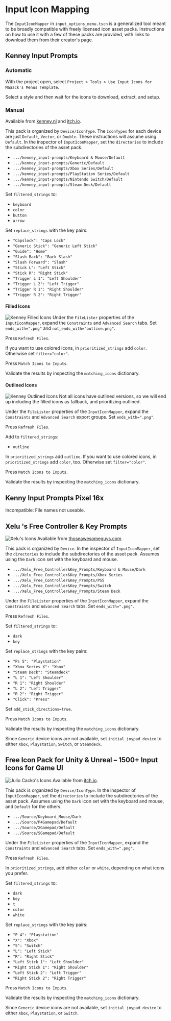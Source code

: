 # Input Icon Mapping

The `InputIconMapper` in `input_options_menu.tscn` is a generalized tool meant to be broadly compatible with freely licensed icon asset packs. Instructions on how to use it with a few of these packs are provided, with links to download them from their creator's page.

## Kenney Input Prompts

### Automatic

With the project open, select `Project > Tools > Use Input Icons for Maaack's Menus Template`.

Select a style and then wait for the icons to download, extract, and setup.

### Manual

Available from [kenney.nl](https://kenney.nl/assets/input-prompts) and [itch.io](https://kenney-assets.itch.io/input-prompts).

This pack is organized by `Device/IconType`. The `IconTypes` for each device are just `Default`, `Vector`, or `Double`. These instructions will assume using `Default`. In the inspector of `InputIconMapper`, set the `directories` to include the subdirectories of the asset pack.  
* `.../kenney_input-prompts/Keyboard & Mouse/Default`  
* `.../kenney_input-prompts/Generic/Default`  
* `.../kenney_input-prompts/Xbox Series/Default`  
* `.../kenney_input-prompts/PlayStation Series/Default`  
* `.../kenney_input-prompts/Nintendo Switch/Default`  
* `.../kenney_input-prompts/Steam Deck/Default`  

Set `filtered_strings` to:
* `keyboard`
* `color`
* `button`
* `arrow`

Set `replace_strings` with the key pairs:  
* `"Capslock": "Caps Lock"`  
* `"Generic Stick": "Generic Left Stick"`  
* `"Guide": "Home"`  
* `"Slash Back": "Back Slash"`  
* `"Slash Forward": "Slash"`  
* `"Stick L": "Left Stick"`  
* `"Stick R": "Right Stick"`  
* `"Trigger L 1": "Left Shoulder"`  
* `"Trigger L 2": "Left Trigger"`  
* `"Trigger R 1": "Right Shoulder"`  
* `"Trigger R 2": "Right Trigger"`  

#### Filled Icons
![Kenney Filled Icons](../media/screenshot-5-kenney-2.png)
Under the `FileLister` properties of the `InputIconMapper`, expand the `Constraints` and `Advanced Search` tabs. Set `ends_with=".png"` and `not_ends_with="outline.png"`.

Press `Refresh Files`.

If you want to use colored icons, in `prioritized_strings` add `color`. Otherwise set `filter="color"`.  

Press `Match Icons to Inputs`.  

Validate the results by inspecting the `matching_icons` dictionary.

#### Outlined Icons
![Kenney Outlined Icons](../media/screenshot-5-kenney-4.png)
Not all icons have outlined versions, so we will end up including the filled icons as fallback, and prioritizing outlined.

Under the `FileLister` properties of  the `InputIconMapper`, expand the `Constraints` and `Advanced Search` export groups. Set `ends_with=".png"`. 

Press `Refresh Files`. 

Add to `filtered_strings`:
* `outline`

In `prioritized_strings` add `outline`. If you want to use colored icons, in `prioritized_strings` add `color`, too. Otherwise set `filter="color"`.  

Press `Match Icons to Inputs`.  

Validate the results by inspecting the `matching_icons` dictionary.

## Kenny Input Prompts Pixel 16x

Incompatible: File names not useable.

## Xelu 's Free Controller & Key Prompts

![Xelu's Icons](../media/screenshot-5-xelu-2.png)
Available from [thoseawesomeguys.com](https://thoseawesomeguys.com/prompts/).

This pack is organized by `Device`. In the inspector of `InputIconMapper`, set the `directories` to include the subdirectories of the asset pack. Assumes using the `Dark` icon set with the keyboard and mouse.
* `.../Xelu_Free_Controller&Key_Prompts/Keyboard & Mouse/Dark` 
* `.../Xelu_Free_Controller&Key_Prompts/Xbox Series`  
* `.../Xelu_Free_Controller&Key_Prompts/PS5`  
* `.../Xelu_Free_Controller&Key_Prompts/Switch`  
* `.../Xelu_Free_Controller&Key_Prompts/Steam Deck`  

Under the `FileLister` properties of the `InputIconMapper`, expand the `Constraints` and `Advanced Search` tabs. Set `ends_with=".png"`.

Press `Refresh Files`. 

Set `filtered_strings` to:
* `dark`
* `key`

Set `replace_strings` with the key pairs:  
* `"Ps 5": "Playstation"`  
* `"Xbox Series X": "Xbox"`  
* `"Steam Deck": "Steamdeck"`
* `"L 1": "Left Shoulder"`
* `"R 1": "Right Shoulder"`
* `"L 2": "Left Trigger"`
* `"R 2": "Right Trigger"`
* `"Click": "Press"`

Set `add_stick_directions=true`.

Press `Match Icons to Inputs`.

Validate the results by inspecting the `matching_icons` dictionary.

Since `Generic` device icons are not available, set `initial_joypad_device` to either `Xbox`, `Playstation`, `Switch`, or `Steamdeck`.

## Free Icon Pack for Unity & Unreal – 1500+ Input Icons for Game UI

![Julio Cacko's Icons](../media/screenshot-5-juliocacko-2.png)
Available from [itch.io](https://juliocacko.itch.io/free-input-prompts).

This pack is organized by `Device/IconType`. In the inspector of `InputIconMapper`, set the `directories` to include the subdirectories of the asset pack. Assumes using the `Dark` icon set with the keyboard and mouse, and `Default` for the others.
* `.../Source/Keyboard_Mouse/Dark` 
* `.../Source/P4Gamepad/Default`  
* `.../Source/XGamepad/Default`  
* `.../Source/SGamepad/Default`  

Under the `FileLister` properties of the `InputIconMapper`, expand the `Constraints` and `Advanced Search` tabs. Set `ends_with=".png"`.

Press `Refresh Files`. 

In `prioritized_strings`, add either `color` or `white`, depending on what icons you prefer.

Set `filtered_strings` to:
* `dark`
* `key`
* `t`
* `color`
* `white`

Set `replace_strings` with the key pairs:  
* `"P 4": "Playstation"`  
* `"X": "Xbox"`  
* `"S": "Switch"`
* `"L": "Left Stick"`
* `"R": "Right Stick"`
* `"Left Stick 1": "Left Shoulder"`
* `"Right Stick 1": "Right Shoulder"`
* `"Left Stick 2": "Left Trigger"`
* `"Right Stick 2": "Right Trigger"`

Press `Match Icons to Inputs`.

Validate the results by inspecting the `matching_icons` dictionary.

Since `Generic` device icons are not available, set `initial_joypad_device` to either `Xbox`, `Playstation`, or `Switch`.
